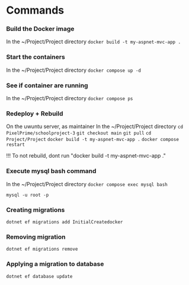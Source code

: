 # Commands

### Build the Docker image
In the ~/Project/Project directory
`
docker build -t my-aspnet-mvc-app .
`

### Start the containers
In the ~/Project/Project directory
`
docker compose up -d
`

### See if container are running  
In the ~/Project/Project directory
`
docker compose ps
`

### Redeploy + Rebuild
On the uwuntu server, as maintainer
In the ~/Project/Project directory
`
cd PixelPrime/schoolproject-3
`
`
git checkout main
`
`
git pull
`
`
cd Project/Project
`
`
docker build -t my-aspnet-mvc-app .
`
`
docker compose restart
`

!!! To not rebuild, dont run "docker build -t my-aspnet-mvc-app ."

### Execute mysql bash command
In the ~/Project/Project directory
`
docker compose exec mysql bash
`

`
mysql -u root -p
`

### Creating migrations
`
dotnet ef migrations add InitialCreatedocker
`

### Removing migration
`
dotnet ef migrations remove
`

### Applying a migration to database
`
dotnet ef database update
`
